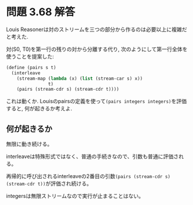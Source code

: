# 問題 3.68 解答

Louis Reasonerは対のストリームを三つの部分から作るのは必要以上に複雑だと考えた.

対(S0, T0)を第一行の残りの対から分離する代り, 次のようにして第一行全体を使うことを提案した:

```scheme
(define (pairs s t)
  (interleave
    (stream-map (lambda (x) (list (stream-car s) x))
                t)
    (pairs (stream-cdr s) (stream-cdr t))))
```

これは動くか. Louisのpairsの定義を使って`(pairs integers integers)`を評価すると, 何が起きるか考えよ. 

## 何が起きるか

無限に動き続ける。

interleaveは特殊形式ではなく、普通の手続きなので、引数も普通に評価される。

再帰的に呼び出されるinterleaveの2番目の引数`(pairs (stream-cdr s) (stream-cdr t))`が評価され続ける。

integersは無限ストリームなので実行が止まることはない。
